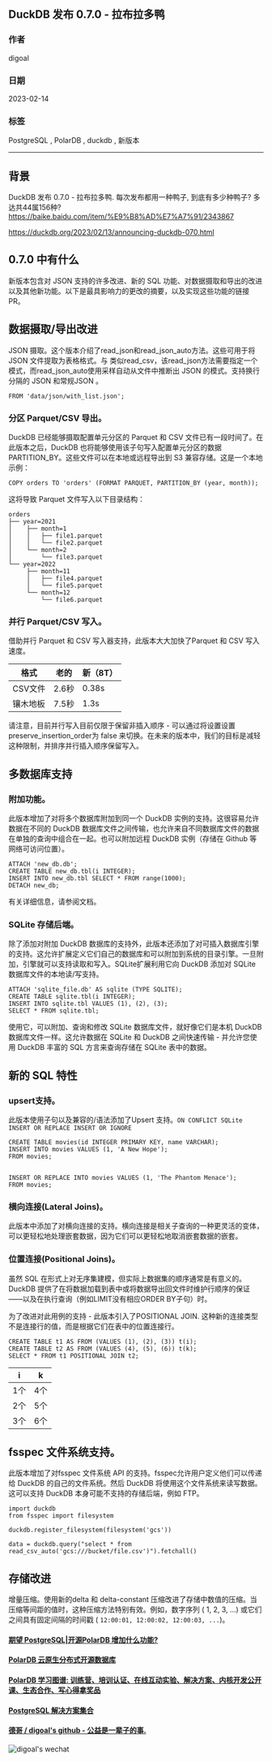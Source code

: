 ## DuckDB 发布 0.7.0 - 拉布拉多鸭  
                          
### 作者                          
digoal                          
                          
### 日期                          
2023-02-14                         
                          
### 标签                          
PostgreSQL , PolarDB , duckdb , 新版本               
                          
----                          
                          
## 背景   
DuckDB 发布 0.7.0 - 拉布拉多鸭. 每次发布都用一种鸭子, 到底有多少种鸭子?  多达共44属156种? https://baike.baidu.com/item/%E9%B8%AD%E7%A7%91/2343867    
  
https://duckdb.org/2023/02/13/announcing-duckdb-070.html  
  
## 0.7.0 中有什么  
新版本包含对 JSON 支持的许多改进、新的 SQL 功能、对数据摄取和导出的改进以及其他新功能。以下是最具影响力的更改的摘要，以及实现这些功能的链接 PR。  
  
## 数据摄取/导出改进  
JSON 摄取。这个版本介绍了read_json和read_json_auto方法。这些可用于将 JSON 文件提取为表格格式。与 类似read_csv，该read_json方法需要指定一个模式，而read_json_auto使用采样自动从文件中推断出 JSON 的模式。支持换行分隔的 JSON 和常规JSON 。  
  
```  
FROM 'data/json/with_list.json';  
```  
  
### 分区 Parquet/CSV 导出。  
DuckDB 已经能够摄取配置单元分区的 Parquet 和 CSV 文件已有一段时间了。在此版本之后，DuckDB 也将能够使用该子句写入配置单元分区的数据PARTITION_BY。这些文件可以在本地或远程导出到 S3 兼容存储。这是一个本地示例：  
  
```  
COPY orders TO 'orders' (FORMAT PARQUET, PARTITION_BY (year, month));  
```  
  
这将导致 Parquet 文件写入以下目录结构：  
  
```  
orders  
├── year=2021  
│    ├── month=1  
│    │   ├── file1.parquet  
│    │   └── file2.parquet  
│    └── month=2  
│        └── file3.parquet  
└── year=2022  
     ├── month=11  
     │   ├── file4.parquet  
     │   └── file5.parquet  
     └── month=12  
         └── file6.parquet  
```  
  
### 并行 Parquet/CSV 写入。  
借助并行 Parquet 和 CSV 写入器支持，此版本大大加快了Parquet 和 CSV 写入速度。  
  
格式	| 老的	| 新（8T）  
---|---|---  
CSV文件	|2.6秒	|0.38s  
镶木地板	|7.5秒	|1.3s  
  
请注意，目前并行写入目前仅限于保留非插入顺序 - 可以通过将设置设置preserve_insertion_order为 false 来切换。在未来的版本中，我们的目标是减轻这种限制，并排序并行插入顺序保留写入。  
  
## 多数据库支持  
### 附加功能。  
此版本增加了对将多个数据库附加到同一个 DuckDB 实例的支持。这很容易允许数据在不同的 DuckDB 数据库文件之间传输，也允许来自不同数据库文件的数据在单独的查询中组合在一起。也可以附加远程 DuckDB 实例（存储在 Github 等网络可访问位置）。  
  
```  
ATTACH 'new_db.db';  
CREATE TABLE new_db.tbl(i INTEGER);  
INSERT INTO new_db.tbl SELECT * FROM range(1000);  
DETACH new_db;  
```  
  
有关详细信息，请参阅文档。  
  
### SQLite 存储后端。  
除了添加对附加 DuckDB 数据库的支持外，此版本还添加了对可插入数据库引擎的支持。这允许扩展定义它们自己的数据库和可以附加到系统的目录引擎。一旦附加，引擎就可以支持读取和写入。SQLite扩展利用它向 DuckDB 添加对 SQLite 数据库文件的本地读/写支持。  
  
```  
ATTACH 'sqlite_file.db' AS sqlite (TYPE SQLITE);  
CREATE TABLE sqlite.tbl(i INTEGER);  
INSERT INTO sqlite.tbl VALUES (1), (2), (3);  
SELECT * FROM sqlite.tbl;  
```  
  
使用它，可以附加、查询和修改 SQLite 数据库文件，就好像它们是本机 DuckDB 数据库文件一样。这允许数据在 SQLite 和 DuckDB 之间快速传输 - 并允许您使用 DuckDB 丰富的 SQL 方言来查询存储在 SQLite 表中的数据。  
  
## 新的 SQL 特性  
### upsert支持。   
此版本使用子句以及兼容的/语法添加了Upsert 支持。`ON CONFLICT SQLite INSERT OR REPLACE INSERT OR IGNORE`  
  
```  
CREATE TABLE movies(id INTEGER PRIMARY KEY, name VARCHAR);  
INSERT INTO movies VALUES (1, 'A New Hope');  
FROM movies;  
  
  
INSERT OR REPLACE INTO movies VALUES (1, 'The Phantom Menace');  
FROM movies;  
```  
  
### 横向连接(Lateral Joins)。  
此版本中添加了对横向连接的支持。横向连接是相关子查询的一种更灵活的变体，可以更轻松地处理嵌套数据，因为它们可以更轻松地取消嵌套数据的嵌套。  
  
### 位置连接(Positional Joins)。  
虽然 SQL 在形式上对无序集建模，但实际上数据集的顺序通常是有意义的。DuckDB 提供了在将数据加载到表中或将数据导出回文件时维护行顺序的保证——以及在执行查询（例如LIMIT没有相应ORDER BY子句）时。  
  
为了改进对此用例的支持 - 此版本引入了POSITIONAL JOIN. 这种新的连接类型不是连接行的值，而是根据它们在表中的位置连接行。  
  
```  
CREATE TABLE t1 AS FROM (VALUES (1), (2), (3)) t(i);  
CREATE TABLE t2 AS FROM (VALUES (4), (5), (6)) t(k);  
SELECT * FROM t1 POSITIONAL JOIN t2;  
```  
  
i	|k  
---|---  
1个	|4个  
2个	|5个  
3个	|6个  
  
  
  
## fsspec 文件系统支持。  
此版本增加了对fsspec 文件系统 API 的支持。fsspec允许用户定义他们可以传递给 DuckDB 的自己的文件系统。然后 DuckDB 将使用这个文件系统来读写数据。这可以支持 DuckDB 本身可能不支持的存储后端，例如 FTP。  
  
```  
import duckdb  
from fsspec import filesystem  
  
duckdb.register_filesystem(filesystem('gcs'))  
  
data = duckdb.query("select * from read_csv_auto('gcs:///bucket/file.csv')").fetchall()  
```  
  
## 存储改进  
增量压缩。使用新的delta 和 delta-constant 压缩改进了存储中数值的压缩。当压缩等间距的值时，这种压缩方法特别有效。例如，数字序列 ( 1, 2, 3, ...) 或它们之间具有固定间隔的时间戳 ( `12:00:01, 12:00:02, 12:00:03, ...`)。  
  
  
  
#### [期望 PostgreSQL|开源PolarDB 增加什么功能?](https://github.com/digoal/blog/issues/76 "269ac3d1c492e938c0191101c7238216")
  
  
#### [PolarDB 云原生分布式开源数据库](https://github.com/ApsaraDB "57258f76c37864c6e6d23383d05714ea")
  
  
#### [PolarDB 学习图谱: 训练营、培训认证、在线互动实验、解决方案、内核开发公开课、生态合作、写心得拿奖品](https://www.aliyun.com/database/openpolardb/activity "8642f60e04ed0c814bf9cb9677976bd4")
  
  
#### [PostgreSQL 解决方案集合](../201706/20170601_02.md "40cff096e9ed7122c512b35d8561d9c8")
  
  
#### [德哥 / digoal's github - 公益是一辈子的事.](https://github.com/digoal/blog/blob/master/README.md "22709685feb7cab07d30f30387f0a9ae")
  
  
![digoal's wechat](../pic/digoal_weixin.jpg "f7ad92eeba24523fd47a6e1a0e691b59")
  
